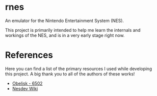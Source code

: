 # rnes

An emulator for the Nintendo Entertainment System (NES).

This project is primarily intended to help me learn the internals and workings
of the NES, and is in a very early stage right now.

# References

Here you can find a list of the primary resources I used while developing this
project.
A big thank you to all of the authors of these works!

* [Obelisk - 6502]
* [Nesdev Wiki]

[Nesdev Wiki]: http://wiki.nesdev.com/w/index.php
[Obelisk - 6502]: http://www.obelisk.me.uk/6502/index.html
